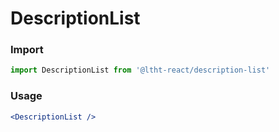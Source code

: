 
# DescriptionList

<!-- STORY -->

### Import

```js
import DescriptionList from '@ltht-react/description-list'
```

### Usage

```jsx
<DescriptionList />
```
  